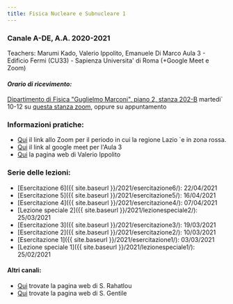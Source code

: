 ```yaml
---
title: Fisica Nucleare e Subnucleare 1
---
```

### Canale A-DE, A.A. 2020-2021

Teachers: Marumi Kado, Valerio Ippolito, Emanuele Di Marco
Aula 3 - Edificio Fermi (CU33) - Sapienza Universita' di Roma (+Google Meet e Zoom)

#### *Orario di ricevimento:*

[Dipartimento di Fisica "Guglielmo Marconi", piano 2, stanza 202-B](https://www.phys.uniroma1.it/mappe/mappe.php?edificio=marconi&piano=2)
martedi` 10-12 su [questa stanza zoom](https://cern.zoom.us/j/6536487290?pwd=NjQ4UFExaWEvcW91dVpIbnYwbHk1QT09), oppure su appuntamento

### Informazioni pratiche:
  * [Qui](https://uniroma1.zoom.us/j/84436675653?pwd=eGFteDVYRlNvV0Nxb1M2em5wQ2RoUT09) il link allo Zoom per il periodo in cui la regione Lazio \`e in zona rossa. 
  * [Qui](https://meet.google.com/qhf-ypwj-wym) il link al google meet per l'Aula 3
  * [Qui](https://www.roma1.infn.it/~ippolitv/teaching/) la pagina web di Valerio Ippolito

### Serie delle lezioni:
  * [Esercitazione 6]({{ site.baseurl }}/2021/esercitazione6/): 22/04/2021
  * [Esercitazione 5]({{ site.baseurl }}/2021/esercitazione5/): 16/04/2021
  * [Esercitazione 4]({{ site.baseurl }}/2021/esercitazione4/): 07/04/2021
  * [Lezione speciale 2]({{ site.baseurl }}/2021/lezionespeciale2/): 25/03/2021
  * [Esercitazione 3]({{ site.baseurl }}/2021/esercitazione3/): 19/03/2021
  * [Esercitazione 2]({{ site.baseurl }}/2021/esercitazione2/): 10/03/2021
  * [Esercitazione 1]({{ site.baseurl }}/2021/esercitazione1/): 03/03/2021
  * [Lezione speciale 1]({{ site.baseurl }}/2021/lezionespeciale1/): 25/02/2021

#### Altri canali:
  * [Qui](https://www.roma1.infn.it/people/rahatlou/index.php?link=Didattica&sublink=FNSN) trovate la pagina web di S. Rahatlou
  * [Qui](https://www.roma1.infn.it/people/gentile/didattica_fisica.html) trovate la pagina web di S. Gentile


